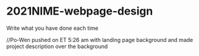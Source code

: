 # 2021NIME-webpage-design
Write what you have done each time

//Po-Wen pushed on ET 5:26 am with landing page background and made project description over the background 
